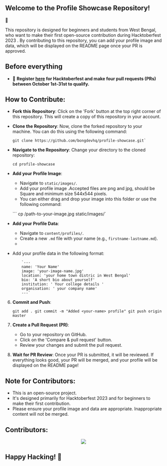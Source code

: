 ## Welcome to the Profile Showcase Repository! 
🎉

This repository is designed for beginners and students from West Bengal, who want to make their first open-source contribution during Hacktoberfest 2023 . By contributing to this repository, you can add your profile image and data, which will be displayed on the README page once your PR is approved.

## Before everything 

- 📢 **Register [here](https://hacktoberfest.com/) for Hacktoberfest and make four pull requests (PRs) between October 1st-31st to qualify.**

## How to Contribute:

 - **Fork this Repository**: Click on the 'Fork' button at the top right corner of this repository. This will create a copy of this repository in your account.

 - **Clone the Repository**: Now, clone the forked repository to your machine. You can do this using the following command:
   ```
   git clone https://github.com/bongdevhq/profile-showcase.git` 

 -  **Navigate to the Repository**: Change your directory to the cloned repository:
    
    ```
    cd profile-showcase 
    
 -  **Add your Profile Image**:
    
    -   Navigate to `static/images/`.
    -   Add your profile image .Accepted files are png and jpg, should be Square and minimum size 544x544 pixels.
    -   You can either drag and drop your image into this folder or use the following command:
        
    ``` cp /path-to-your-image.jpg static/images/` 
        
 -  **Add your Profile Data**:
    
    -   Navigate to `content/profiles/`.
    -   Create a new `.md` file with your name (e.g., `firstname-lastname.md`).
    -   

 - Add your profile data in the following format:
          
           
           `---
           name: 'Your Name'
           image: 'your-image-name.jpg'
           location: 'your home town distric in West Bengal' 
           bio: 'A short bio about yourself'
           institution: ' Your college details '
           organisation: ' your company name'
           ---`

        
6.  **Commit and Push**:
    

    
    `git add .
    git commit -m "Added <your-name> profile"
    git push origin master` 
    
7.  **Create a Pull Request (PR)**:
    
    -   Go to your repository on GitHub.
    -   Click on the 'Compare & pull request' button.
    -   Review your changes and submit the pull request.
    
    
    
8.  **Wait for PR Review**: Once your PR is submitted, it will be reviewed. If everything looks good, your PR will be merged, and your profile will be displayed on the README page!
    

## Note for Contributors:

-   This is an open-source project.
-   It's designed primarily for Hacktoberfest 2023 and for beginners to make their first contribution.
-   Please ensure your profile image and data are appropriate. Inappropriate content will not be merged.

## Contributors:

<!-- Profiles will be added here by the GitHub Action -->


<div align="center">

<a href="https://github.com/bongdevhq/profile-showcase/graphs/contributors">
  <img src="https://contrib.rocks/image?repo=bongdevhq/profile-showcase" />
</a>
  
  </div>



## Happy Hacking! 🚀
